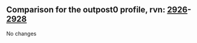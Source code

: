 ## Comparison for the outpost0 profile, rvn: [2926](https://github.com/PRO100KatYT/FortniteProfileRevisions/tree/main/profiles/outpost0/2926%20outpost0.json)-[2928](https://github.com/PRO100KatYT/FortniteProfileRevisions/tree/main/profiles/outpost0/2928%20outpost0.json)

No changes
